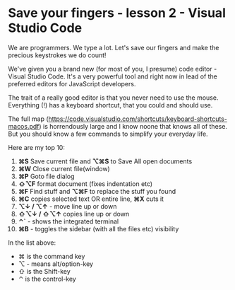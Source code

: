 # Save your fingers - lesson 2 - Visual Studio Code

We are programmers. We type a lot. Let's save our fingers and make the precious keystrokes we do count!

We've given you a brand new (for most of you, I presume) code editor - Visual Studio Code. It's a very powerful tool and right now in lead of the preferred editors for JavaScript developers.

The trait of a really good editor is that you never need to use the mouse. Everything (!) has a keyboard shortcut, that you could and should use.

The full map (https://code.visualstudio.com/shortcuts/keyboard-shortcuts-macos.pdf) is horrendously large and I know noone that knows all of these. But you should know a few commands to simplify your everyday life.

Here are my top 10:

1. **⌘S** Save current file  and **⌥⌘S** to Save All open documents
1. **⌘W** Close current file(window)
1. **⌘P** Goto file dialog
1. **⇧⌥F** format document (fixes indentation etc)
1. **⌘F** Find stuff and **⌥⌘F** to replace the stuff you found
1. **⌘C** copies selected text OR entire line, **⌘X** cuts it
1. **⌥↓ / ⌥↑** - move line up or down
1. **⇧⌥↓ / ⇧⌥↑** copies line up or down
1. **⌃`** - shows the integrated terminal
1. **⌘B** - toggles the sidebar (with all the files etc) visibility

In the list above:

* ⌘ is the command key
* ⌥ - means alt/option-key
* ⇧ is the Shift-key
* ⌃ is the control-key
